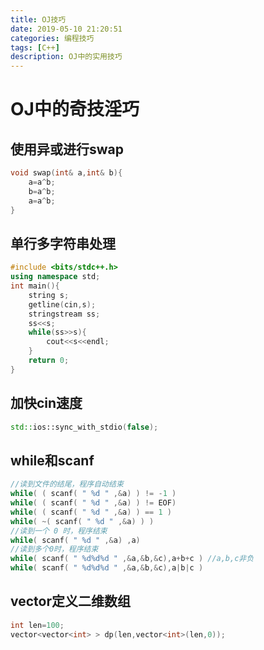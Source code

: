 ```yaml
---
title: OJ技巧
date: 2019-05-10 21:20:51
categories: 编程技巧
tags: [C++]
description: OJ中的实用技巧
---
```


# OJ中的奇技淫巧

## 使用异或进行swap

```c++
void swap(int& a,int& b){
    a=a^b;
    b=a^b;
    a=a^b;
}
```

## 单行多字符串处理

```c++
#include <bits/stdc++.h>
using namespace std;
int main(){
    string s;
    getline(cin,s);
    stringstream ss;
    ss<<s;
    while(ss>>s){
        cout<<s<<endl;
    }
    return 0;
}
```

## 加快cin速度

```c++
std::ios::sync_with_stdio(false);
```

## while和scanf

```c++
//读到文件的结尾，程序自动结束
while( ( scanf( " %d " ,&a) ) != -1 )
while( ( scanf( " %d " ,&a) ) != EOF)
while( ( scanf( " %d " ,&a) ) == 1 )
while( ~( scanf( " %d " ,&a) ) )
//读到一个 0 时，程序结束
while( scanf( " %d " ,&a) ,a)
//读到多个0时，程序结束
while( scanf( " %d%d%d " ,&a,&b,&c),a+b+c ) //a,b,c非负
while( scanf( " %d%d%d " ,&a,&b,&c),a|b|c )
```

## vector定义二维数组

```C++
int len=100;
vector<vector<int> > dp(len,vector<int>(len,0));
```

